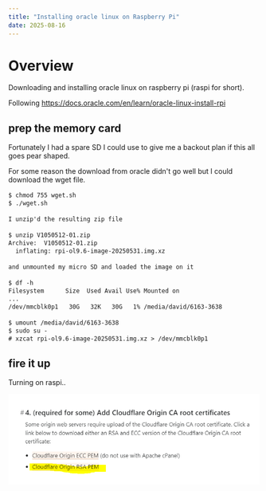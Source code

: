 ```yaml
---
title: "Installing oracle linux on Raspberry Pi"
date: 2025-08-16
---
```

# Overview
Downloading and installing oracle linux on raspberry pi (raspi for short).

Following <a>https://docs.oracle.com/en/learn/oracle-linux-install-rpi</a>

## prep the memory card
Fortunately I had a spare SD I could use to give me a backout plan if this all goes pear shaped.


For some reason the download from oracle didn't go well but I could download the wget file.
```
$ chmod 755 wget.sh 
$ ./wget.sh

I unzip'd the resulting zip file

$ unzip V1050512-01.zip 
Archive:  V1050512-01.zip
  inflating: rpi-ol9.6-image-20250531.img.xz

and unmounted my micro SD and loaded the image on it

$ df -h
Filesystem      Size  Used Avail Use% Mounted on
...
/dev/mmcblk0p1   30G   32K   30G   1% /media/david/6163-3638

$ umount /media/david/6163-3638 
$ sudo su -
# xzcat rpi-ol9.6-image-20250531.img.xz > /dev/mmcblk0p1
```

## fire it up 
Turning on raspi..

<kbd><img src= "https://raw.githubusercontent.com/nzdavidv/pages/refs/heads/main/images/aws-www-13.png" alt="aws-www-13"  width="800px"></kbd>
```

